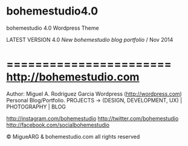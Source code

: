 bohemestudio4.0
===============

bohemestudio 4.0 Wordpress Theme

LATEST VERSION 4.0 *New bohemestudio blog portfolio* / Nov 2014

=======================
http://bohemestudio.com
=======================

Author: Miguel A. Rodriguez Garcia
Wordpress (http://wordpress.com) Personal Blog/Portfolio. PROJECTS -> (DESIGN, DEVELOPMENT, UX) | PHOTOGRAPHY | BLOG

http://instagram.com/bohemestudio
http://twitter.com/bohemestudio
http://facebook.com/socialbohemestudio

© MigueARG & bohemestudio.com all rights reserved